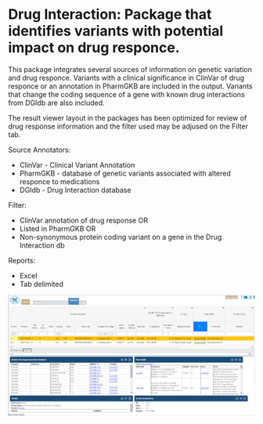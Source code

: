 # Drug Interaction: Package that identifies variants with potential impact on drug responce.

This package integrates several sources of information on genetic variation and drug responce. Variants with a clinical significance in ClinVar of drug responce
or an annotation in PharmGKB are included in the output.  Variants that change the coding sequence of a gene with known drug interactions from DGIdb are also included.

The result viewer layout in the packages has been optimized for review of drug response information and the filter used may be adjused on the Filter tab.

Source Annotators:
- ClinVar - Clinical Variant Annotation
- PharmGKB - database of genetic variants associated with altered responce to medications
- DGIdb - Drug Interaction database
 
Filter:  
- ClinVar annotation of drug response 
OR
- Listed in PharmGKB
OR
- Non-synonymous protein coding variant on a gene in the Drug Interaction db

Reports:
- Excel
- Tab delimited


![Screenshot](di_screenshot.png)
<br />